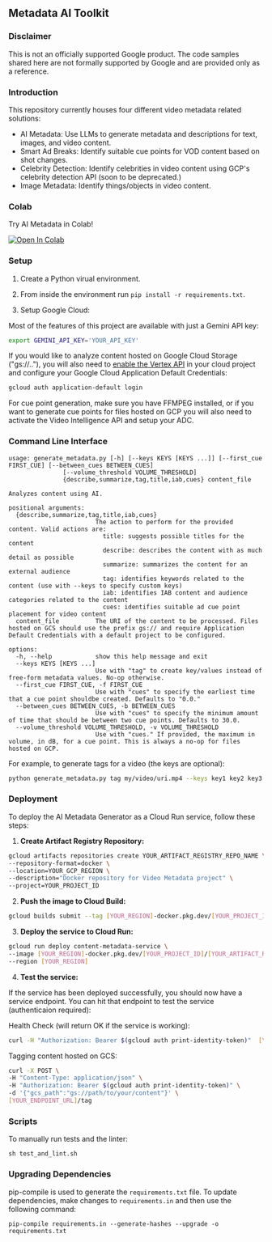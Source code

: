 ## **Metadata AI Toolkit**

### **Disclaimer**

This is not an officially supported Google product. The code samples shared here
are not formally supported by Google and are provided only as a reference.

### **Introduction**

This repository currently houses four different video metadata related
solutions:
- AI Metadata: Use LLMs to generate metadata and descriptions for text, images, and video content.
- Smart Ad Breaks: Identify suitable cue points for VOD content based on shot
changes.
- Celebrity Detection: Identify celebrities in video content using GCP's
celebrity detection API (soon to be deprecated.)
- Image Metadata: Identify things/objects in video content.

### Colab

Try AI Metadata in Colab!

[![Open In Colab](https://colab.research.google.com/assets/colab-badge.svg)](https://colab.research.google.com/github/google-marketing-solutions/video-metadata-ai-toolkit/blob/main/ai_metadata/colab/ai_metadata.ipynb)

### Setup

1.  Create a Python virual environment.

2.  From inside the environment run `pip install -r requirements.txt`.

3.  Setup Google Cloud:

Most of the features of this project are available with just a Gemini API key:

```bash
export GEMINI_API_KEY='YOUR_API_KEY'
```

If you would like to analyze content hosted on Google Cloud Storage ("gs://.."), you will also need to [enable the Vertex API](https://cloud.google.com/endpoints/docs/openapi/enable-api) in your cloud project and configure your Google Cloud Application Default Credentials:

```bash
gcloud auth application-default login
```

For cue point generation, make sure you have FFMPEG installed, or if you want to generate cue points for files hosted on GCP you will also need to activate the Video Intelligence API and setup your ADC.

### Command Line Interface


```
usage: generate_metadata.py [-h] [--keys KEYS [KEYS ...]] [--first_cue FIRST_CUE] [--between_cues BETWEEN_CUES]
               [--volume_threshold VOLUME_THRESHOLD]
               {describe,summarize,tag,title,iab,cues} content_file

Analyzes content using AI.

positional arguments:
  {describe,summarize,tag,title,iab,cues}
                        The action to perform for the provided content. Valid actions are:
                          title: suggests possible titles for the content
                          describe: describes the content with as much detail as possible
                          summarize: summarizes the content for an external audience
                          tag: identifies keywords related to the content (use with --keys to specify custom keys)
                          iab: identifies IAB content and audience categories related to the content
                          cues: identifies suitable ad cue point placement for video content
  content_file          The URI of the content to be processed. Files hosted on GCS should use the prefix gs:// and require Application Default Credentials with a default project to be configured.

options:
  -h, --help            show this help message and exit
  --keys KEYS [KEYS ...]
                        Use with "tag" to create key/values instead of free-form metadata values. No-op otherwise.
  --first_cue FIRST_CUE, -f FIRST_CUE
                        Use with "cues" to specify the earliest time that a cue point shouldbe created. Defaults to "0.0."
  --between_cues BETWEEN_CUES, -b BETWEEN_CUES
                        Use with "cues" to specify the minimum amount of time that should be between two cue points. Defaults to 30.0.
  --volume_threshold VOLUME_THRESHOLD, -v VOLUME_THRESHOLD
                        Use with "cues." If provided, the maximum in volume, in dB, for a cue point. This is always a no-op for files hosted on GCP.
```

For example, to generate tags for a video (the keys are optional):

```bash
python generate_metadata.py tag my/video/uri.mp4 --keys key1 key2 key3
```


### **Deployment**

To deploy the AI Metadata Generator as a Cloud Run service, follow these steps:

1.  **Create Artifact Registry Repository:**
```bash
gcloud artifacts repositories create YOUR_ARTIFACT_REGISTRY_REPO_NAME \
--repository-format=docker \
--location=YOUR_GCP_REGION \
--description="Docker repository for Video Metadata project" \
--project=YOUR_PROJECT_ID
```

2.  **Push the image to Cloud Build:**
```bash
gcloud builds submit --tag [YOUR_REGION]-docker.pkg.dev/[YOUR_PROJECT_ID]/[YOUR_ARTIFACT_REGISTRY_REPO_NAME]/[YOUR_IMAGE_NAME]:v1.0 .
```

3.  **Deploy the service to Cloud Run:**
```bash
gcloud run deploy content-metadata-service \
--image [YOUR_REGION]-docker.pkg.dev/[YOUR_PROJECT_ID]/[YOUR_ARTIFACT_REGISTRY_REPO_NAME]/[YOUR_IMAGE_NAME]:v1.0 \
--region [YOUR_REGION]
```

4.  **Test the service:**

If the service has been deployed successfully, you should now have a service endpoint. You can hit that endpoint to test the service (authenticaion required):

Health Check (will return OK if the service is working):

```bash
curl -H "Authorization: Bearer $(gcloud auth print-identity-token)"  [YOUR_ENDPOINT_URL]
```

Tagging content hosted on GCS:

```bash
curl -X POST \
-H "Content-Type: application/json" \
-H "Authorization: Bearer $(gcloud auth print-identity-token)" \
-d '{"gcs_path":"gs://path/to/your/content"}' \
[YOUR_ENDPOINT_URL]/tag
```

### **Scripts**

To manually run tests and the linter:

```
sh test_and_lint.sh
```
### **Upgrading Dependencies**

pip-compile is used to generate the ```requirements.txt``` file. To update
dependencies, make changes to ```requirements.in``` and then use the following
command:

```
pip-compile requirements.in --generate-hashes --upgrade -o requirements.txt
```

